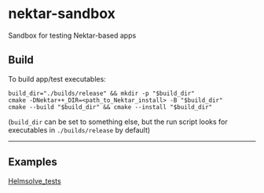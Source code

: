 # nektar-sandbox
Sandbox for testing Nektar-based apps

## Build
To build app/test executables:
```
build_dir="./builds/release" && mkdir -p "$build_dir"
cmake -DNektar++_DIR=<path_to_Nektar_install> -B "$build_dir"
cmake --build "$build_dir" && cmake --install "$build_dir"
```
(`build_dir` can be set to something else, but the run script looks for executables in `./builds/release` by default)


---
## Examples
[Helmsolve_tests](examples/helmsolve_tests/README.md)